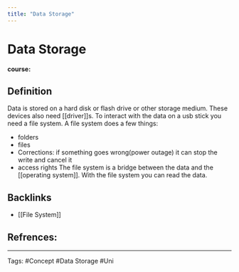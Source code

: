 ```yaml
---
title: "Data Storage"
---
```


# Data Storage
**course:**
## Definition
Data is stored on a hard disk or flash drive or other storage medium. These devices also need [[driver]]s. To interact with the data on a usb stick you need a file system. A file system does a few things:
- folders 
- files 
- Corrections: if something goes wrong(power outage) it can stop the write and cancel it
- access rights
The file system is a bridge between the data and the [[operating system]]. With the file system you can read the data.
## Backlinks
- [[File System]]
## Refrences:

---
Tags: #Concept #Data Storage #Uni 